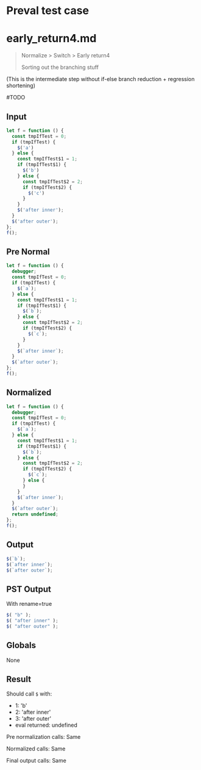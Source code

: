 # Preval test case

# early_return4.md

> Normalize > Switch > Early return4
>
> Sorting out the branching stuff

(This is the intermediate step without if-else branch reduction + regression shortening)

#TODO

## Input

`````js filename=intro
let f = function () {
  const tmpIfTest = 0;
  if (tmpIfTest) {
    $('a')
  } else {
    const tmpIfTest$1 = 1;
    if (tmpIfTest$1) {
      $('b')
    } else {
      const tmpIfTest$2 = 2;
      if (tmpIfTest$2) {
        $('c')
      }
    }
    $('after inner');
  }
  $('after outer');
};
f();
`````

## Pre Normal

`````js filename=intro
let f = function () {
  debugger;
  const tmpIfTest = 0;
  if (tmpIfTest) {
    $(`a`);
  } else {
    const tmpIfTest$1 = 1;
    if (tmpIfTest$1) {
      $(`b`);
    } else {
      const tmpIfTest$2 = 2;
      if (tmpIfTest$2) {
        $(`c`);
      }
    }
    $(`after inner`);
  }
  $(`after outer`);
};
f();
`````

## Normalized

`````js filename=intro
let f = function () {
  debugger;
  const tmpIfTest = 0;
  if (tmpIfTest) {
    $(`a`);
  } else {
    const tmpIfTest$1 = 1;
    if (tmpIfTest$1) {
      $(`b`);
    } else {
      const tmpIfTest$2 = 2;
      if (tmpIfTest$2) {
        $(`c`);
      } else {
      }
    }
    $(`after inner`);
  }
  $(`after outer`);
  return undefined;
};
f();
`````

## Output

`````js filename=intro
$(`b`);
$(`after inner`);
$(`after outer`);
`````

## PST Output

With rename=true

`````js filename=intro
$( "b" );
$( "after inner" );
$( "after outer" );
`````

## Globals

None

## Result

Should call `$` with:
 - 1: 'b'
 - 2: 'after inner'
 - 3: 'after outer'
 - eval returned: undefined

Pre normalization calls: Same

Normalized calls: Same

Final output calls: Same
